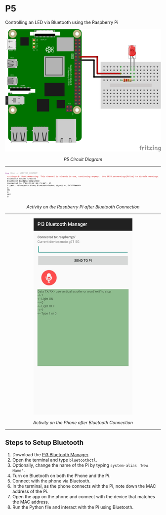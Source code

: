 # P5
Controlling an LED via Bluetooth using the Raspberry Pi

<p align = "center">
  <img src = "../Assets/P5.png" width = 640>
</p>
<p align = "center">
  <em>P5 Circuit Diagram</em>
</p>

___

<p align = "center">
  <img src = "../Assets/P5-RPi.png" width = 640>
</p>
<p align = "center">
  <em>Activity on the Raspberry Pi after Bluetooth Connection</em>
</p>

___

<p align = "center">
  <img src = "../Assets/P5-Phone.jpeg" width = 320>
</p>
<p align = "center">
  <em>Activity on the Phone after Bluetooth Connection</em>
</p>

___
## Steps to Setup Bluetooth
1. Download the [Pi3 Bluetooth Manager](https://github.com/spacebiz24/IoT-Basics/blob/main/Assets/Pi3%20Bluetooth%20Manager.apk).
1. Open the terminal and type `bluetoothctl`.
1. Optionally, change the name of the Pi by typing `system-alias 'New Name'`.
1. Turn on Bluetooth on both the Phone and the Pi.
1. Connect with the phone via Bluetooth.
1. In the terminal, as the phone connects with the Pi, note down the MAC address of the Pi.
1. Open the app on the phone and connect with the device that matches the MAC address.
1. Run the Python file and interact with the Pi using Bluetooth.
